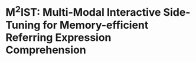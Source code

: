 # M<sup>2</sup>IST: Multi-Modal Interactive Side-Tuning for Memory-efficient Referring Expression Comprehension
